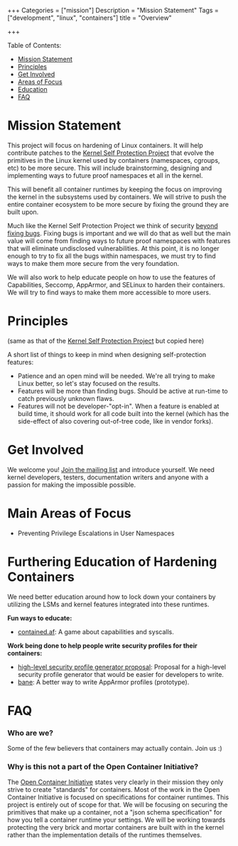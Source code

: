 +++
Categories = ["mission"]
Description = "Mission Statement"
Tags = ["development", "linux", "containers"]
title = "Overview"

+++

Table of Contents:

- [Mission Statement](#mission-statement)
- [Principles](#principles)
- [Get Involved](#get-involved)
- [Areas of Focus](#main-areas-of-focus)
- [Education](#furthering-education-of-hardening-containers)
- [FAQ](#faq)

# Mission Statement

This project will focus on hardening of Linux containers. It will help
contribute patches to the [Kernel Self Protection
Project](https://kernsec.org/wiki/index.php/Kernel_Self_Protection_Project)
that evolve the primitives in the Linux kernel used by containers (namespaces,
cgroups, etc) to be more secure. This will include brainstorming,
designing and implementing ways to future proof namespaces et all in the kernel.

This will benefit all container runtimes by keeping the focus on improving the
kernel in the subsystems used by containers. We will strive to push the entire
container ecosystem to be more secure by fixing the ground they are built upon.

Much like the Kernel Self Protection Project we think of security [beyond
fixing bugs](https://lwn.net/Articles/662219/). Fixing bugs is important and we
will do that as well but the main value will come from finding ways to future
proof namespaces with features that will eliminate undisclosed vulnerabilities.
At this point, it is no longer enough to try to fix all the bugs within
namespaces, we must try to find ways to make them more secure from the very
foundation.

We will also work to help educate people on how to use the features of
Capabilities, Seccomp, AppArmor, and SELinux to harden their containers.
We will try to find ways to make them more accessible to more users.

# Principles
(same as that of the [Kernel Self Protection
Project](https://kernsec.org/wiki/index.php/Kernel_Self_Protection_Project#Principles)
but copied here)

A short list of things to keep in mind when designing self-protection features:

- Patience and an open mind will be needed. We're all trying to make Linux
  better, so let's stay focused on the results.
- Features will be more than finding bugs. Should be active at run-time to catch
  previously unknown flaws.
- Features will not be developer-"opt-in". When a feature is enabled at build
  time, it should work for all code built into the kernel (which has the
  side-effect of also covering out-of-tree code, like in vendor forks).

# Get Involved

We welcome you! [Join the mailing list](https://groups.google.com/a/containerhardening.org/forum/#!forum/dev)
and introduce yourself. We need kernel developers, testers, documentation
writers and anyone with a passion for making the impossible possible.

# Main Areas of Focus

- Preventing Privilege Escalations in User Namespaces

# Furthering Education of Hardening Containers

We need better education around how to lock down your containers by
utilizing the LSMs and kernel features integrated into these runtimes.

**Fun ways to educate:**

- [contained.af](https://contained.af): A game about capabilities and syscalls.

**Work being done to help people write security profiles for their containers:**

- [high-level security profile generator proposal](https://gist.github.com/jessfraz/3a84023ff85471696ee33a20031b9e7b): Proposal
  for a high-level security profile generator that would be easier for developers to write.
- [bane](https://github.com/jessfraz/bane): A better way to write AppArmor profiles (prototype).

# FAQ

### Who are we?

Some of the few believers that containers may actually contain. Join us :)

### Why is this not a part of the Open Container Initiative?

The [Open Container Initiative](https://www.opencontainers.org/)
states very clearly in their mission they only
strive to create "standards" for containers. Most of the work in the Open
Container Initiative is focused on specifications for container runtimes. This
project is entirely out of scope for that. We will be focusing on securing the
primitives that make up a container, not a "json schema specification" for how
you tell a container runtime your settings. We will be working towards
protecting the very brick and mortar containers are built with in the kernel
rather than the implementation details of the runtimes themselves.
